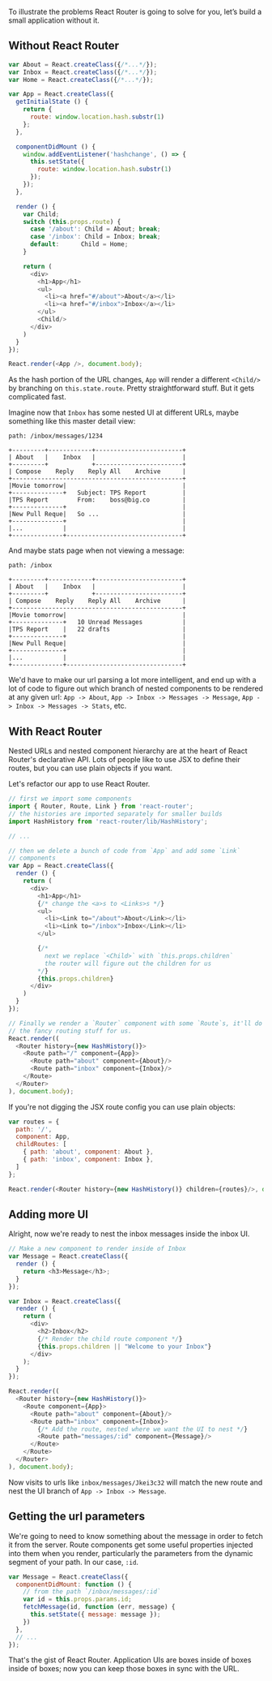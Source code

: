 To illustrate the problems React Router is going to solve for you, let’s build a
small application without it.

Without React Router
--------------------

```js
var About = React.createClass({/*...*/});
var Inbox = React.createClass({/*...*/});
var Home = React.createClass({/*...*/});

var App = React.createClass({
  getInitialState () {
    return {
      route: window.location.hash.substr(1)
    };
  },

  componentDidMount () {
    window.addEventListener('hashchange', () => {
      this.setState({
        route: window.location.hash.substr(1)
      });
    });
  },

  render () {
    var Child;
    switch (this.props.route) {
      case '/about': Child = About; break;
      case '/inbox': Child = Inbox; break;
      default:      Child = Home;
    }

    return (
      <div>
        <h1>App</h1>
        <ul>
          <li><a href="#/about">About</a></li>
          <li><a href="#/inbox">Inbox</a></li>
        </ul>
        <Child/>
      </div>
    )
  }
});

React.render(<App />, document.body);
```

As the hash portion of the URL changes, `App` will render a different
`<Child/>` by branching on `this.state.route`. Pretty straightforward
stuff. But it gets complicated fast.

Imagine now that `Inbox` has some nested UI at different URLs, maybe
something like this master detail view:

```
path: /inbox/messages/1234

+---------+------------+------------------------+
| About   |    Inbox   |                        |
+---------+            +------------------------+
| Compose    Reply    Reply All    Archive      |
+-----------------------------------------------+
|Movie tomorrow|                                |
+--------------+   Subject: TPS Report          |
|TPS Report        From:    boss@big.co         |
+--------------+                                |
|New Pull Reque|   So ...                       |
+--------------+                                |
|...           |                                |
+--------------+--------------------------------+
```

And maybe stats page when not viewing a message:

```
path: /inbox

+---------+------------+------------------------+
| About   |    Inbox   |                        |
+---------+            +------------------------+
| Compose    Reply    Reply All    Archive      |
+-----------------------------------------------+
|Movie tomorrow|                                |
+--------------+   10 Unread Messages           |
|TPS Report    |   22 drafts                    |
+--------------+                                |
|New Pull Reque|                                |
+--------------+                                |
|...           |                                |
+--------------+--------------------------------+
```

We'd have to make our url parsing a lot more intelligent, and end up
with a lot of code to figure out which branch of nested components to be
rendered at any given url: `App -> About`, `App -> Inbox -> Messages ->
Message`, `App -> Inbox -> Messages -> Stats`, etc.

With React Router
-----------------

Nested URLs and nested component hierarchy are at the heart of React
Router's declarative API. Lots of people like to use JSX to define their
routes, but you can use plain objects if you want.

Let's refactor our app to use React Router.

```js
// first we import some components
import { Router, Route, Link } from 'react-router';
// the histories are imported separately for smaller builds
import HashHistory from 'react-router/lib/HashHistory';

// ...

// then we delete a bunch of code from `App` and add some `Link`
// components
var App = React.createClass({
  render () {
    return (
      <div>
        <h1>App</h1>
        {/* change the <a>s to <Links>s */}
        <ul>
          <li><Link to="/about">About</Link></li>
          <li><Link to="/inbox">Inbox</Link></li>
        </ul>

        {/*
          next we replace `<Child>` with `this.props.children`
          the router will figure out the children for us
        */}
        {this.props.children}
      </div>
    )
  }
});

// Finally we render a `Router` component with some `Route`s, it'll do all
// the fancy routing stuff for us.
React.render((
  <Router history={new HashHistory()}>
    <Route path="/" component={App}>
      <Route path="about" component={About}/>
      <Route path="inbox" component={Inbox}/>
    </Route>
  </Router>
), document.body);
```

If you're not digging the JSX route config you can use plain objects:

```js
var routes = {
  path: '/',
  component: App,
  childRoutes: [
    { path: 'about', component: About },
    { path: 'inbox', component: Inbox },
  ]
};

React.render(<Router history={new HashHistory()} children={routes}/>, document.body):
```

Adding more UI
--------------

Alright, now we're ready to nest the inbox messages inside the inbox UI.

```js
// Make a new component to render inside of Inbox
var Message = React.createClass({
  render () {
    return <h3>Message</h3>;
  }
});

var Inbox = React.createClass({
  render () {
    return (
      <div>
        <h2>Inbox</h2>
        {/* Render the child route component */}
        {this.props.children || "Welcome to your Inbox"}
      </div>
    );
  }
});

React.render((
  <Router history={new HashHistory()}>
    <Route component={App}>
      <Route path="about" component={About}/>
      <Route path="inbox" component={Inbox}>
        {/* Add the route, nested where we want the UI to nest */}
        <Route path="messages/:id" component={Message}/>
      </Route>
    </Route>
  </Router>
), document.body);
```

Now visits to urls like `inbox/messages/Jkei3c32` will match the new
route and nest the UI branch of `App -> Inbox -> Message`.

Getting the url parameters
--------------------------

We're going to need to know something about the message in order to
fetch it from the server. Route components get some useful properties
injected into them when you render, particularly the parameters from the
dynamic segment of your path. In our case, `:id`.

```js
var Message = React.createClass({
  componentDidMount: function () {
    // from the path `/inbox/messages/:id`
    var id = this.props.params.id;
    fetchMessage(id, function (err, message) {
      this.setState({ message: message });
    })
  },
  // ...
});
```

That's the gist of React Router. Application UIs are boxes inside of
boxes inside of boxes; now you can keep those boxes in sync with the
URL.

